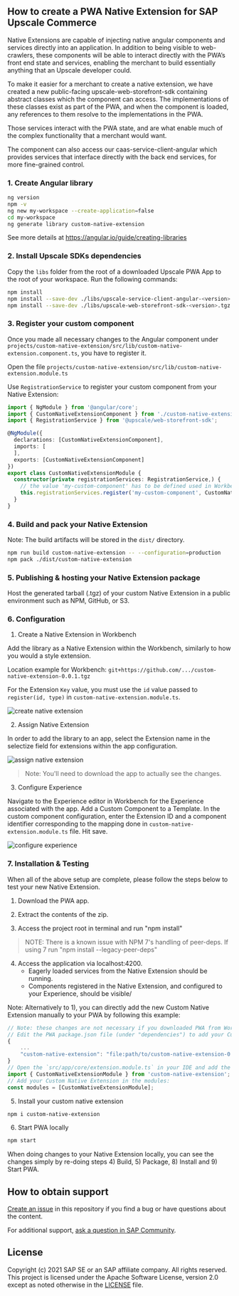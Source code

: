 ## How to create a PWA Native Extension for SAP Upscale Commerce

Native Extensions are capable of injecting native angular components and services directly into an application.
In addition to being visible to web-crawlers, these components will be able to interact directly with the PWA’s front end state and services, enabling the merchant to build essentially anything that an Upscale developer could.

To make it easier for a merchant to create a native extension, we have created a new public-facing upscale-web-storefront-sdk containing abstract classes which the component can access. The implementations of these classes exist as part of the PWA, and when the component is loaded, any references to them resolve to the implementations in the PWA.

Those services interact with the PWA state, and are what enable much of the complex functionality that a merchant would want.

The component can also access our caas-service-client-angular which provides services that interface directly with the back end services, for more fine-grained control.

### 1. Create Angular library

```sh
ng version
npm -v
ng new my-workspace --create-application=false
cd my-workspace
ng generate library custom-native-extension
```

See more details at https://angular.io/guide/creating-libraries

### 2. Install Upscale SDKs dependencies

Copy the `libs` folder from the root of a downloaded Upscale PWA App to the root of your workspace.
Run the following commands:
```sh
npm install
npm install --save-dev ./libs/upscale-service-client-angular-<version>.tgz
npm install --save-dev ./libs/upscale-web-storefront-sdk-<version>.tgz
```

### 3. Register your custom component

Once you made all necessary changes to the Angular component under `projects/custom-native-extension/src/lib/custom-native-extension.component.ts`, you have to register it.

Open the file `projects/custom-native-extension/src/lib/custom-native-extension.module.ts`

Use `RegistrationService` to register your custom component from your Native Extension:
```typescript
import { NgModule } from '@angular/core';
import { CustomNativeExtensionComponent } from './custom-native-extension.component';
import { RegistrationService } from '@upscale/web-storefront-sdk';

@NgModule({
  declarations: [CustomNativeExtensionComponent],
  imports: [
  ],
  exports: [CustomNativeExtensionComponent]
})
export class CustomNativeExtensionModule {
  constructor(private registrationServices: RegistrationService,) {
    // the value 'my-custom-component' has to be defined used in Workbench as the Native Extension "Key"
    this.registrationServices.register('my-custom-component', CustomNativeExtensionComponent);
  }
}
```

### 4. Build and pack your Native Extension

Note: The build artifacts will be stored in the `dist/` directory.

```sh
npm run build custom-native-extension -- --configuration=production
npm pack ./dist/custom-native-extension
```

### 5. Publishing & hosting your Native Extension package

Host the generated tarball (.tgz) of your custom Native Extension in a public environment such as NPM, GitHub, or S3.

### 6. Configuration
1. Create a Native Extension in Workbench

Add the library as a Native Extension within the Workbench, similarly to how you would a style extension.

Location example for Workbench: `git+https://github.com/.../custom-native-extension-0.0.1.tgz`

For the Extension `Key` value, you must use the `id` value passed to `register(id, type)` in `custom-native-extension.module.ts`.

![create native extension](./documentation/images/Create_Native_Extension.png) 

2. Assign Native Extension

In order to add the library to an app, select the Extension name in the selectize field for extensions within the app configuration.

![assign native extension](./documentation/images/Assign_native_extension.png) 

> Note: You'll need to download the app to actually see the changes.

3. Configure Experience

Navigate to the Experience editor in Workbench for the Experience associated with the app. Add a Custom Component to a Template.
In the custom component configuration, enter the Extension ID and a component identifier corresponding to the mapping done in `custom-native-extension.module.ts` file. Hit save. 

![configure experience](./documentation/images/configure_experience.png) 

### 7. Installation & Testing
When all of the above setup are complete, please follow the steps below to test your new Native Extension.

1. Download the PWA app.

2. Extract the contents of the zip.

3. Access the project root in terminal and run "npm install"  
 > NOTE: There is a known issue with NPM 7's handling of peer-deps. If using 7 run "npm install --legacy-peer-deps"

4. Access the application via localhost:4200. 
    - Eagerly loaded services from the Native Extension should be running. 
    - Components registered in the Native Extension, and configured to your Experience, should be visible/

Note: Alternatively to 1), you can directly add the new Custom Native Extension manually to your PWA by following this example:
```typescript
// Note: these changes are not necessary if you downloaded PWA from Workbench after assigning it your Custom Native Extension.
// Edit the PWA package.json file (under "dependencies") to add your Custom Native Extension:
{
    ...
    "custom-native-extension": "file:path/to/custom-native-extension-0.0.1.tgz",
}
// Open the `src/app/core/extension.module.ts` in your IDE and add the following import:
import { CustomNativeExtensionModule } from 'custom-native-extension';
// Add your Custom Native Extension in the modules:
const modules = [CustomNativeExtensionModule];
```

5. Install your custom native extension
```sh
npm i custom-native-extension
```

6. Start PWA locally
```sh
npm start
```

When doing changes to your Native Extension locally, you can see the changes simply by re-doing steps 4) Build, 5) Package, 8) Install and 9) Start PWA.

## How to obtain support

[Create an issue](https://github.com/SAP-samples/<repository-name>/issues) in this repository if you find a bug or have questions about the content.
 
For additional support, [ask a question in SAP Community](https://answers.sap.com/questions/ask.html).

## License
Copyright (c) 2021 SAP SE or an SAP affiliate company. All rights reserved. This project is licensed under the Apache Software License, version 2.0 except as noted otherwise in the [LICENSE](LICENSES/Apache-2.0.txt) file.
